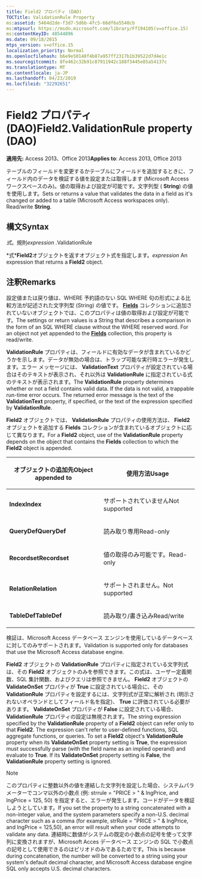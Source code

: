 ```yaml
---
title: Field2 プロパティ (DAO)
TOCTitle: ValidationRule Property
ms:assetid: 5464d2de-f3d7-5d6b-4fc5-66df6a5540cb
ms:mtpsurl: https://msdn.microsoft.com/library/Ff194105(v=office.15)
ms:contentKeyID: 48544896
ms.date: 09/18/2015
mtps_version: v=office.15
localization_priority: Normal
ms.openlocfilehash: b6e9e50148f4b87a957ff2317b1b39522d7d4e1c
ms.sourcegitcommit: 8fe462c32b91c87911942c188f3445e85a54137c
ms.translationtype: MT
ms.contentlocale: ja-JP
ms.lasthandoff: 04/23/2019
ms.locfileid: "32292651"
---
```

# <a name="field2validationrule-property-dao"></a><span data-ttu-id="e13fa-102">Field2 プロパティ (DAO)</span><span class="sxs-lookup"><span data-stu-id="e13fa-102">Field2.ValidationRule property (DAO)</span></span>


<span data-ttu-id="e13fa-103">**適用先:** Access 2013、Office 2013</span><span class="sxs-lookup"><span data-stu-id="e13fa-103">**Applies to**: Access 2013, Office 2013</span></span>

<span data-ttu-id="e13fa-p101">テーブルのフィールドを変更するかテーブルにフィールドを追加するときに、フィールド内のデータを検証する値を設定または取得します (Microsoft Access ワークスペースのみ)。値の取得および設定が可能です。文字列型 ( **String**) の値を使用します。</span><span class="sxs-lookup"><span data-stu-id="e13fa-p101">Sets or returns a value that validates the data in a field as it's changed or added to a table (Microsoft Access workspaces only). Read/write **String**.</span></span>

## <a name="syntax"></a><span data-ttu-id="e13fa-106">構文</span><span class="sxs-lookup"><span data-stu-id="e13fa-106">Syntax</span></span>

<span data-ttu-id="e13fa-107">*式*。規則</span><span class="sxs-lookup"><span data-stu-id="e13fa-107">*expression* .ValidationRule</span></span>

<span data-ttu-id="e13fa-108">\*式\***Field2**オブジェクトを返すオブジェクト式を指定します。</span><span class="sxs-lookup"><span data-stu-id="e13fa-108">*expression* An expression that returns a **Field2** object.</span></span>

## <a name="remarks"></a><span data-ttu-id="e13fa-109">注釈</span><span class="sxs-lookup"><span data-stu-id="e13fa-109">Remarks</span></span>

<span data-ttu-id="e13fa-p102">設定値または戻り値は、WHERE 予約語のない SQL WHERE 句の形式による比較方法が記述された文字列型 (String) の値です。 **[Fields](fields-collection-dao.md)** コレクションに追加されていないオブジェクトでは、このプロパティは値の取得および設定が可能です。</span><span class="sxs-lookup"><span data-stu-id="e13fa-p102">The settings or return values is a String that describes a comparison in the form of an SQL WHERE clause without the WHERE reserved word. For an object not yet appended to the **[Fields](fields-collection-dao.md)** collection, this property is read/write.</span></span>

<span data-ttu-id="e13fa-p103">**ValidationRule** プロパティは、フィールドに有効なデータが含まれているかどうかを示します。データが無効の場合は、トラップ可能な実行時エラーが発生します。エラー メッセージには、 **ValidationText** プロパティが設定されている場合はそのテキストが表示され、それ以外は **ValidationRule** に指定されている式のテキストが表示されます。</span><span class="sxs-lookup"><span data-stu-id="e13fa-p103">The **ValidationRule** property determines whether or not a field contains valid data. If the data is not valid, a trappable run-time error occurs. The returned error message is the text of the **ValidationText** property, if specified, or the text of the expression specified by **ValidationRule**.</span></span>

<span data-ttu-id="e13fa-115">**Field2** オブジェクトでは、 **ValidationRule** プロパティの使用方法は、 **Field2** オブジェクトを追加する **Fields** コレクションが含まれているオブジェクトに応じて異なります。</span><span class="sxs-lookup"><span data-stu-id="e13fa-115">For a **Field2** object, use of the **ValidationRule** property depends on the object that contains the **Fields** collection to which the **Field2** object is appended.</span></span>

<table>
<colgroup>
<col style="width: 50%" />
<col style="width: 50%" />
</colgroup>
<thead>
<tr class="header">
<th><p><span data-ttu-id="e13fa-116">オブジェクトの追加先</span><span class="sxs-lookup"><span data-stu-id="e13fa-116">Object appended to</span></span></p></th>
<th><p><span data-ttu-id="e13fa-117">使用方法</span><span class="sxs-lookup"><span data-stu-id="e13fa-117">Usage</span></span></p></th>
</tr>
</thead>
<tbody>
<tr class="odd">
<td><p><span data-ttu-id="e13fa-118"><strong>Index</strong></span><span class="sxs-lookup"><span data-stu-id="e13fa-118"><strong>Index</strong></span></span></p></td>
<td><p><span data-ttu-id="e13fa-119">サポートされていません</span><span class="sxs-lookup"><span data-stu-id="e13fa-119">Not supported</span></span></p></td>
</tr>
<tr class="even">
<td><p><span data-ttu-id="e13fa-120"><strong>QueryDef</strong></span><span class="sxs-lookup"><span data-stu-id="e13fa-120"><strong>QueryDef</strong></span></span></p></td>
<td><p><span data-ttu-id="e13fa-121">読み取り専用</span><span class="sxs-lookup"><span data-stu-id="e13fa-121">Read-only</span></span></p></td>
</tr>
<tr class="odd">
<td><p><span data-ttu-id="e13fa-122"><strong>Recordset</strong></span><span class="sxs-lookup"><span data-stu-id="e13fa-122"><strong>Recordset</strong></span></span></p></td>
<td><p><span data-ttu-id="e13fa-123">値の取得のみ可能です。</span><span class="sxs-lookup"><span data-stu-id="e13fa-123">Read-only</span></span></p></td>
</tr>
<tr class="even">
<td><p><span data-ttu-id="e13fa-124"><strong>Relation</strong></span><span class="sxs-lookup"><span data-stu-id="e13fa-124"><strong>Relation</strong></span></span></p></td>
<td><p><span data-ttu-id="e13fa-125">サポートされません。</span><span class="sxs-lookup"><span data-stu-id="e13fa-125">Not supported</span></span></p></td>
</tr>
<tr class="odd">
<td><p><span data-ttu-id="e13fa-126"><strong>TableDef</strong></span><span class="sxs-lookup"><span data-stu-id="e13fa-126"><strong>TableDef</strong></span></span></p></td>
<td><p><span data-ttu-id="e13fa-127">読み取り/書き込み</span><span class="sxs-lookup"><span data-stu-id="e13fa-127">Read/write</span></span></p></td>
</tr>
</tbody>
</table>


<span data-ttu-id="e13fa-128">検証は、Microsoft Access データベース エンジンを使用しているデータベースに対してのみサポートされます。</span><span class="sxs-lookup"><span data-stu-id="e13fa-128">Validation is supported only for databases that use the Microsoft Access database engine.</span></span>

<span data-ttu-id="e13fa-p104">**Field2** オブジェクトの **ValidationRule** プロパティに指定されている文字列式は、その **Field2** オブジェクトのみを参照できます。この式は、ユーザー定義関数、SQL 集計関数、およびクエリは参照できません。 **Field2** オブジェクトの **ValidateOnSet** プロパティが **True** に設定されている場合に、その **ValidationRule** プロパティを設定するには、文字列式が正常に解析され (明示されないオペランドとしてフィールド名を指定)、 **True** に評価されている必要があります。 **ValidateOnSet** プロパティが **False** に設定されている場合、 **ValidationRule** プロパティの設定は無視されます。</span><span class="sxs-lookup"><span data-stu-id="e13fa-p104">The string expression specified by the **ValidationRule** property of a **Field2** object can refer only to that **Field2**. The expression can't refer to user-defined functions, SQL aggregate functions, or queries. To set a **Field2** object's **ValidationRule** property when its **ValidateOnSet** property setting is **True**, the expression must successfully parse (with the field name as an implied operand) and evaluate to **True**. If its **ValidateOnSet** property setting is **False**, the **ValidationRule** property setting is ignored.</span></span>


> [!NOTE]
> <span data-ttu-id="e13fa-133">このプロパティに整数以外の値を連結した文字列を設定した場合、システムパラメーターでコンマ以外の小数点 (例: strrule = "PRICE &gt; " &amp; lngPrice, and lngPrice = 125, 50) を指定すると、エラーが発生します。コードがデータを検証しようとしています。</span><span class="sxs-lookup"><span data-stu-id="e13fa-133">If you set the property to a string concatenated with a non-integer value, and the system parameters specify a non-U.S. decimal character such as a comma (for example, strRule = "PRICE &gt; " &amp; lngPrice, and lngPrice = 125,50), an error will result when your code attempts to validate any data.</span></span> <span data-ttu-id="e13fa-134">連結時に数値がシステムの既定の小数点の記号を使って文字列に変換されますが、Microsoft Acces データベース エンジンの SQL で小数点の記号として使用できるのはピリオドのみであるためです。</span><span class="sxs-lookup"><span data-stu-id="e13fa-134">This is because during concatenation, the number will be converted to a string using your system's default decimal character, and Microsoft Access database engine SQL only accepts U.S. decimal characters.</span></span>


